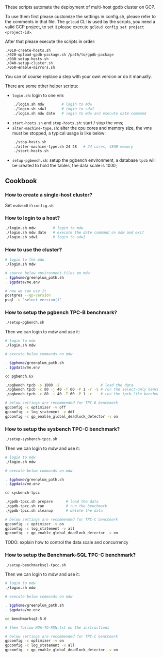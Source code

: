 These scripts automate the deployment of multi-host gpdb cluster on GCP.

To use them first please customize the settings in config.sh, please refer to
the comments in that file.  The `gcloud` CLI is used by the scripts, you need a
valid GCP project, to set it please execute `gcloud config set project
<project-id>`.

After that please execute the scripts in order:

    ./010-create-hosts.sh
    ./020-upload-gpdb-package.sh /path/to/gpdb-package
    ./030-setup-hosts.sh
    ./040-setup-cluster.sh
    ./050-enable-mirrors.sh

You can of course replace a step with your own version or do it manually.

There are some other helper scripts:
- `login.sh`: login to one vm:
```sh
    ./login.sh mdw        # login to mdw
    ./login.sh sdw1       # login to sdw1
    ./login.sh mdw date   # login to mdw and execute date command
```
- `start-hosts.sh` and `stop-hosts.sh`: start / stop the vms;
- `alter-machine-type.sh`: alter the cpu cores and memory size, the vms must be
  stopped, a typical usage is like below:
```sh
    ./stop-hosts.sh
    ./alter-machine-type.sh 24 48   # 24 cores, 48GB memory
    ./start-hosts.sh
```
- `setup-pgbench.sh`: setup the pgbench environment, a database `tpcb` will be
  created to hold the tables, the data scale is 1000;

## Cookbook

### How to create a single-host cluster?

Set `nsdws=0` in `config.sh`

### How to login to a host?

```sh
./login.sh mdw        # login to mdw
./login.sh mdw date   # execute the date command on mdw and exit
./login.sh sdw1       # login to sdw1
```

### How to use the cluster?

```sh
# login to the mdw
./login.sh mdw

# source below environment files on mdw
. $gphome/greenplum_path.sh
. $gpdata/me.env

# now we can use it
postgres --gp-version
psql -c 'select version()'
```

### How to setup the pgbench TPC-B benchmark?

```sh
./setup-pgbench.sh
```

Then we can login to mdw and use it:

```sh
# login to mdw
./login.sh mdw

# execute below commands on mdw

. $gphome/greenplum_path.sh
. $gpdata/me.env

cd pgbench.6x

./pgbench tpcb -s 1000 -i                   # load the data
./pgbench tpcb -c 80 -j 40 -T 60 -P 1 -r -S # run the select-only benchmark
./pgbench tpcb -c 80 -j 40 -T 60 -P 1 -r    # run the tpcb-like benchmark

# below settings are recommended for TPC-B benchmark
gpconfig -c optimizer -v off
gpconfig -c log_statement -v ddl
gpconfig -c gp_enable_global_deadlock_detector -v on
```

### How to setup the sysbench TPC-C benchmark?

```sh
./setup-sysbench-tpcc.sh
```

Then we can login to mdw and use it:

```sh
# login to mdw
./login.sh mdw

# execute below commands on mdw

. $gphome/greenplum_path.sh
. $gpdata/me.env

cd sysbench-tpcc

./gpdb-tpcc.sh prepare      # load the data
./gpdb-tpcc.sh run          # run the benchmark
./gpdb-tpcc.sh cleanup      # delete the data

# below settings are recommended for TPC-C benchmark
gpconfig -c optimizer -v on
gpconfig -c log_statement -v all
gpconfig -c gp_enable_global_deadlock_detector -v on
```

TODO: explain how to control the data scale and concurrency

### How to setup the Benchmark-SQL TPC-C benchmark?

```sh
./setup-benchmarksql-tpcc.sh
```

Then we can login to mdw and use it:

```sh
# login to mdw
./login.sh mdw

# execute below commands on mdw

. $gphome/greenplum_path.sh
. $gpdata/me.env

cd benchmarksql-5.0

# then follow HOW-TO-RUN.txt on the instructions

# below settings are recommended for TPC-C benchmark
gpconfig -c optimizer -v on
gpconfig -c log_statement -v all
gpconfig -c gp_enable_global_deadlock_detector -v on
```
